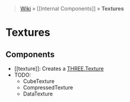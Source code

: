> [Wiki](Home) » [[Internal Components]] » **Textures**

# Textures

## Components

* [[texture]]: Creates a [THREE.Texture](http://threejs.org/docs/#Reference/Textures/Texture)
* TODO:
  * CubeTexture
  * CompressedTexture
  * DataTexture
